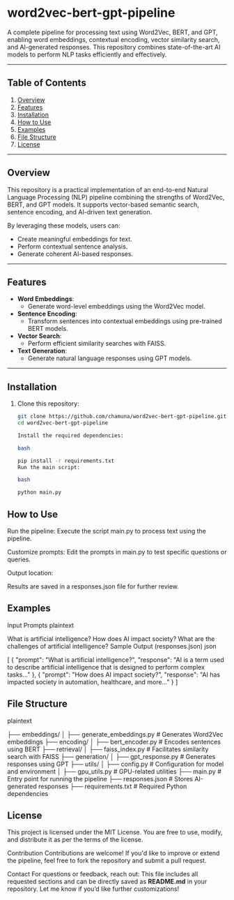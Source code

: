 # word2vec-bert-gpt-pipeline
A complete pipeline for processing text using Word2Vec, BERT, and GPT, enabling word embeddings, contextual encoding, vector similarity search, and AI-generated responses. This repository combines state-of-the-art AI models to perform NLP tasks efficiently and effectively.

---

## **Table of Contents**
1. [Overview](#overview)
2. [Features](#features)
3. [Installation](#installation)
4. [How to Use](#how-to-use)
5. [Examples](#examples)
6. [File Structure](#file-structure)
7. [License](#license)

---

## **Overview**
This repository is a practical implementation of an end-to-end Natural Language Processing (NLP) pipeline combining the strengths of Word2Vec, BERT, and GPT models. It supports vector-based semantic search, sentence encoding, and AI-driven text generation.

By leveraging these models, users can:
- Create meaningful embeddings for text.
- Perform contextual sentence analysis.
- Generate coherent AI-based responses.

---

## **Features**
- **Word Embeddings**:
  - Generate word-level embeddings using the Word2Vec model.
- **Sentence Encoding**:
  - Transform sentences into contextual embeddings using pre-trained BERT models.
- **Vector Search**:
  - Perform efficient similarity searches with FAISS.
- **Text Generation**:
  - Generate natural language responses using GPT models.

---

## **Installation**
1. Clone this repository:
   ```bash
   git clone https://github.com/chamuna/word2vec-bert-gpt-pipeline.git
   cd word2vec-bert-gpt-pipeline

   Install the required dependencies:

   bash

   pip install -r requirements.txt
   Run the main script:

   bash

   python main.py
   
## **How to Use**
   Run the pipeline: Execute the script main.py to process text using the pipeline.

   Customize prompts: Edit the prompts in main.py to test specific questions or queries.

   Output location:

   Results are saved in a responses.json file for further review.
## **Examples**
   Input Prompts
   plaintext

   What is artificial intelligence?
   How does AI impact society?
   What are the challenges of artificial intelligence?
   Sample Output (responses.json)
   json

   [
       {
           "prompt": "What is artificial intelligence?",
           "response": "AI is a term used to describe artificial intelligence that is designed to perform complex tasks..."
       },
       {
           "prompt": "How does AI impact society?",
           "response": "AI has impacted society in automation, healthcare, and more..."
       }
   ]
## **File Structure**
   plaintext

   ├── embeddings/
   │   ├── generate_embeddings.py      # Generates Word2Vec embeddings
   ├── encoding/
   │   ├── bert_encoder.py             # Encodes sentences using BERT
   ├── retrieval/
   │   ├── faiss_index.py              # Facilitates similarity search with FAISS
   ├── generation/
   │   ├── gpt_response.py             # Generates responses using GPT
   ├── utils/
   │   ├── config.py                   # Configuration for model and environment
   │   ├── gpu_utils.py                # GPU-related utilities
   ├── main.py                         # Entry point for running the pipeline
   ├── responses.json                  # Stores AI-generated responses
   ├── requirements.txt                # Required Python dependencies

## **License**
   This project is licensed under the MIT License. You are free to use, modify, and distribute it as per the terms of the license.

   Contribution
   Contributions are welcome! If you'd like to improve or extend the pipeline, feel free to fork the repository and submit a pull request.

   Contact
   For questions or feedback, reach out:
   This file includes all requested sections and can be directly saved as **README.md** in your repository. Let me know if you’d like further customizations!






